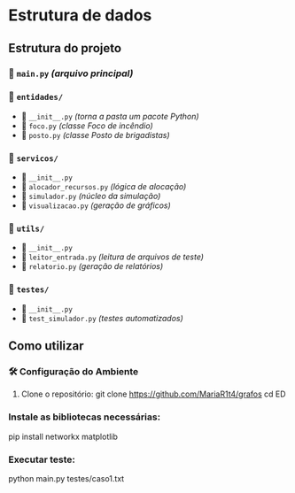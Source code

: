 # Estrutura de dados
## Estrutura do projeto 

### 📄 `main.py` *(arquivo principal)*

### 📂 `entidades/`
- 📄 `__init__.py` *(torna a pasta um pacote Python)*
- 📄 `foco.py` *(classe Foco de incêndio)*
- 📄 `posto.py` *(classe Posto de brigadistas)*

### 📂 `servicos/`
- 📄 `__init__.py`
- 📄 `alocador_recursos.py` *(lógica de alocação)*
- 📄 `simulador.py` *(núcleo da simulação)*
- 📄 `visualizacao.py` *(geração de gráficos)*

### 📂 `utils/`
- 📄 `__init__.py`
- 📄 `leitor_entrada.py` *(leitura de arquivos de teste)*
- 📄 `relatorio.py` *(geração de relatórios)*

### 📂 `testes/`
- 📄 `__init__.py`
- 📄 `test_simulador.py` *(testes automatizados)*

## Como utilizar
### 🛠️ Configuração do Ambiente
  1. Clone o repositório:
  git clone https://github.com/MariaR1t4/grafos
  cd ED
### Instale as bibliotecas necessárias:
  pip install networkx matplotlib
### Executar teste:
  python main.py testes/caso1.txt
